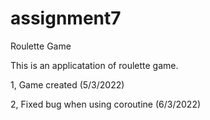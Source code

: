 # assignment7
Roulette Game

This is an applicatation of roulette game.

1, Game created (5/3/2022)

2, Fixed bug when using coroutine (6/3/2022)
